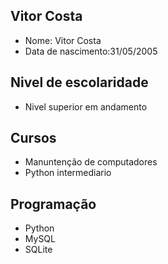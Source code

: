 ## Vitor Costa

- Nome: Vitor Costa
- Data de nascimento:31/05/2005

## Nivel de escolaridade
- Nivel superior em andamento

## Cursos
- Manuntenção de computadores
- Python intermediario
## Programação
- Python
- MySQL
- SQLite
<!--
**vitorcostaexe/vitorcostaexe** is a ✨ _special_ ✨ repository because its `README.md` (this file) appears on your GitHub profile.

Here are some ideas to get you started:

- 🔭 I’m currently working on ...
- 🌱 I’m currently learning ...
- 👯 I’m looking to collaborate on ...
- 🤔 I’m looking for help with ...
- 💬 Ask me about ...
- 📫 How to reach me: ...
- 😄 Pronouns: ...
- ⚡ Fun fact: ...
-->
